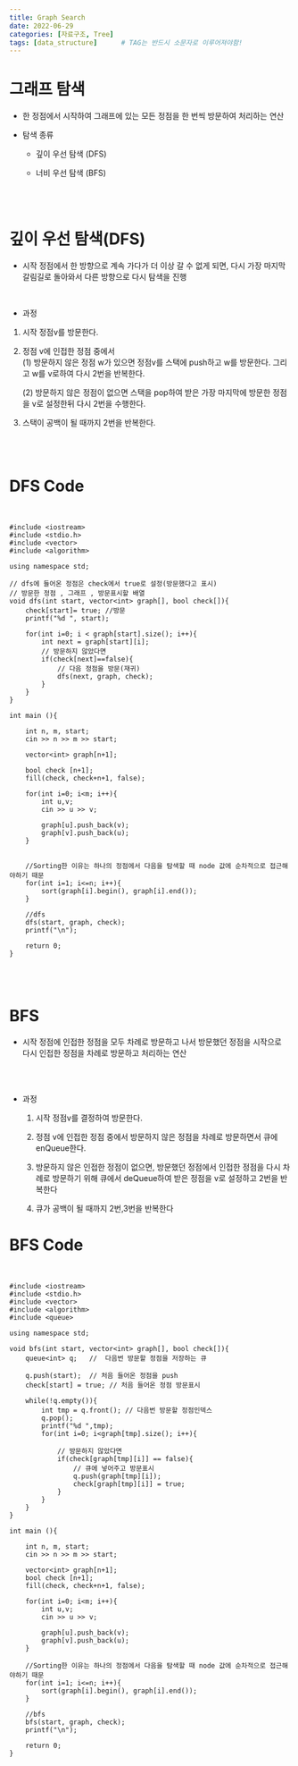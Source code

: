 ```yaml
---
title: Graph Search
date: 2022-06-29
categories: [자료구조, Tree]
tags: [data_structure]		# TAG는 반드시 소문자로 이루어져야함!
---
```


그래프 탐색
======================
 * 한 정점에서 시작하여 그래프에 있는 모든 정점을 한 번씩 방문하여 처리하는 연산

 * 탐색 종류
   * 깊이 우선 탐색 (DFS)

   * 너비 우선 탐색 (BFS)

<br><br>

깊이 우선 탐색(DFS)
========================
 * 시작 정점에서 한 방향으로 계속 가다가 더 이상 갈 수 없게 되면, 다시 가장 마지막 갈림길로 돌아와서 다른 방향으로 다시 탐색을 진행

<br>

 * 과정
 1. 시작 정점v를 방문한다.<br>
 2. 정점 v에 인접한 정점 중에서<br>
    (1) 방문하지 않은 정점 w가 있으면 정점v를 스택에 push하고 w를 방문한다. 그리고 w를 v로하여 다시 2번을 반복한다.<br>

    (2) 방문하지 않은 정점이 없으면 스택을 pop하여 받은 가장 마지막에 방문한 정점을 v로 설정한뒤 다시 2번을 수행한다.<br>
 3. 스택이 공백이 될 때까지 2번을 반복한다.

<br><br>

DFS Code
=========================

<br>

    #include <iostream>
    #include <stdio.h>
    #include <vector>
    #include <algorithm>

    using namespace std;

    // dfs에 들어온 정점은 check에서 true로 설정(방문했다고 표시)
    // 방문한 정점 , 그래프 , 방문표시할 배열
    void dfs(int start, vector<int> graph[], bool check[]){
        check[start]= true; //방문
        printf("%d ", start);

        for(int i=0; i < graph[start].size(); i++){
            int next = graph[start][i];
            // 방문하지 않았다면
            if(check[next]==false){
                // 다음 정점을 방문(재귀)
                dfs(next, graph, check);
            }
        }
    }

    int main (){

        int n, m, start;
        cin >> n >> m >> start;

        vector<int> graph[n+1];

        bool check [n+1];
        fill(check, check+n+1, false);

        for(int i=0; i<m; i++){
            int u,v;
            cin >> u >> v;

            graph[u].push_back(v);
            graph[v].push_back(u);
        }

        
        //Sorting한 이유는 하나의 정점에서 다음을 탐색할 때 node 값에 순차적으로 접근해야하기 때문
        for(int i=1; i<=n; i++){
            sort(graph[i].begin(), graph[i].end());
        }

        //dfs
        dfs(start, graph, check);
        printf("\n");

        return 0;
    }


<br><br>

BFS
============================
* 시작 정점에 인접한 정점을 모두 차례로 방문하고 나서 방문했던 정점을 시작으로 다시 인접한 정점을 차례로 방문하고 처리하는 연산

<br><br>

* 과정
  1. 시작 정점v를 결정하여 방문한다.

  2. 정점 v에 인접한 정점 중에서 방문하지 않은 정점을 차례로 방문하면서 큐에 enQueue한다.

  3. 방문하지 않은 인접한 정점이 없으면, 방문했던 정점에서 인접한 정점을 다시 차례로 방문하기 위해 큐에서 deQueue하여 받은 정점을 v로 설정하고 2번을 반복한다

  4. 큐가 공백이 될 때까지 2번,3번을 반복한다



BFS Code
====================

<br>

    #include <iostream>
    #include <stdio.h>
    #include <vector>
    #include <algorithm>
    #include <queue>

    using namespace std;
            
    void bfs(int start, vector<int> graph[], bool check[]){
        queue<int> q;   //  다음번 방문할 정점을 저장하는 큐

        q.push(start);  // 처음 들어온 정점을 push
        check[start] = true; // 처음 들어온 정점 방문표시

        while(!q.empty()){
            int tmp = q.front(); // 다음번 방문할 정점인덱스
            q.pop();
            printf("%d ",tmp);
            for(int i=0; i<graph[tmp].size(); i++){

                // 방문하지 않았다면
                if(check[graph[tmp][i]] == false){
                    // 큐에 넣어주고 방문표시
                    q.push(graph[tmp][i]);
                    check[graph[tmp][i]] = true;
                }
            }
        }
    }

    int main (){

        int n, m, start;
        cin >> n >> m >> start;

        vector<int> graph[n+1];
        bool check [n+1];
        fill(check, check+n+1, false);

        for(int i=0; i<m; i++){
            int u,v;
            cin >> u >> v;

            graph[u].push_back(v);
            graph[v].push_back(u);
        }

        //Sorting한 이유는 하나의 정점에서 다음을 탐색할 때 node 값에 순차적으로 접근해야하기 때문
        for(int i=1; i<=n; i++){
            sort(graph[i].begin(), graph[i].end());
        }

        //bfs
        bfs(start, graph, check);
        printf("\n");

        return 0;
    }

